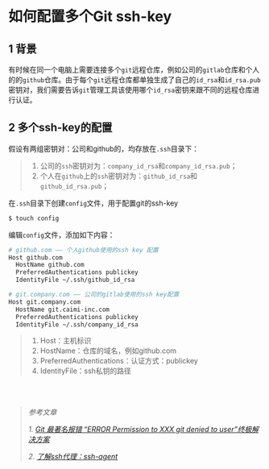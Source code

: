 # 如何配置多个Git ssh-key

## 1 背景
有时候在同一个电脑上需要连接多个`git`远程仓库，例如公司的`gitlab`仓库和个人的的`github`仓库。由于每个`git`远程仓库都单独生成了自己的`id_rsa`和`id_rsa.pub`密钥对，我们需要告诉`git`管理工具该使用哪个`id_rsa`密钥来跟不同的远程仓库进行认证。

## 2 多个ssh-key的配置

假设有两组密钥对：公司和github的，均存放在`.ssh`目录下：

>1. 公司的`ssh`密钥对为：`company_id_rsa`和`company_id_rsa.pub`；
>2. 个人在`github`上的`ssh`密钥对为：`github_id_rsa`和`github_id_rsa.pub`；

在`.ssh`目录下创建`config`文件，用于配置git的ssh-key

```bash
$ touch config
```

编辑`config`文件，添加如下内容：

```bash
# github.com —— 个人github使用的ssh key 配置
Host github.com
  HostName github.com
  PreferredAuthentications publickey
  IdentityFile ~/.ssh/github_id_rsa

# git.company.com —— 公司的gitlab使用的ssh key配置
Host git.company.com
  HostName git.caimi-inc.com
  PreferredAuthentications publickey
  IdentityFile ~/.ssh/company_id_rsa
```

>1. Host：主机标识
>2. HostName：仓库的域名，例如github.com
>3. PreferredAuthentications：认证方式：publickey
>4. IdentityFile：ssh私钥的路径

<br /><br />

>*参考文章*
>
>*1. [Git 最著名报错 “ERROR Permission to XXX git denied to user”终极解决方案](https://juejin.im/post/5c19f802f265da615d729791)*
>
>*2. [了解ssh代理：ssh-agent](http://www.zsythink.net/archives/2407/)*